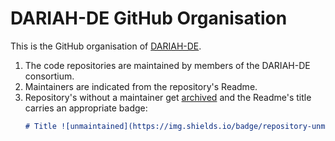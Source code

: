 # DARIAH-DE GitHub Organisation

This is the GitHub organisation of [DARIAH-DE](https://de.dariah.eu).



1. The code repositories are maintained by members of the DARIAH-DE consortium.
2. Maintainers are indicated from the repository's Readme.
3. Repository's without a maintainer get [archived](https://help.github.com/articles/archiving-a-github-repository/)
and the Readme's title carries an appropriate badge:
    ```markdown
    # Title ![unmaintained](https://img.shields.io/badge/repository-unmaintained-red.svg)
    ```



